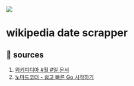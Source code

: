 <img src="https://img.shields.io/badge/version-1.0.0-skyblue" />

# wikipedia date scrapper

## 🔎 sources
1. [위키피디아 #월 #일 문서](https://ko.wikipedia.org/wiki/1%EC%9B%94_1%EC%9D%BC)
2. [노마드코더 - 쉽고 빠른 Go 시작하기](https://nomadcoders.co/go-for-beginners)